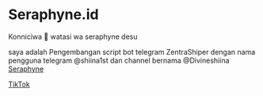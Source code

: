 # Seraphyne.id
Konniciwa 👋 watasi wa seraphyne desu

saya adalah Pengembangan script bot telegram ZentraShiper dengan nama pengguna telegram @shiina1st dan channel bernama @Divineshiina
[Seraphyne](https://t.me/shiina1st)


[TikTok](https://www.tiktok.com/@tenshi1st?_t=ZS-8z3ei3X2Awp&_r=1)
